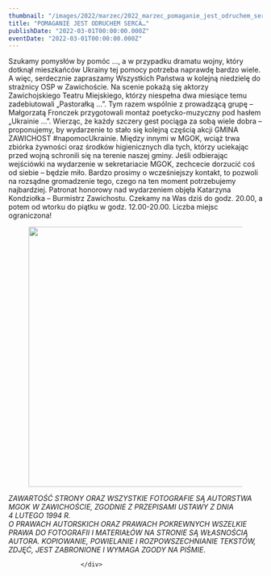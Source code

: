 ```yaml
---
thumbnail: "/images/2022/marzec/2022_marzec_pomaganie_jest_odruchem_serca_2022_03_pomaganie_jest_odruchem_serca_pl1-4.jpg"
title: "POMAGANIE JEST ODRUCHEM SERCA…"
publishDate: "2022-03-01T00:00:00.000Z"
eventDate: "2022-03-01T00:00:00.000Z"
---
```


<div class="entry-content">
							
							
<p>Szukamy pomysłów by pomóc …, a w przypadku dramatu wojny, który dotknął mieszkańców Ukrainy tej pomocy potrzeba naprawdę bardzo wiele. A więc, serdecznie zapraszamy Wszystkich Państwa w kolejną niedzielę do strażnicy OSP w Zawichoście. Na scenie pokażą się aktorzy Zawichojskiego Teatru Miejskiego, którzy niespełna dwa miesiące temu zadebiutowali „Pastorałką …”. Tym razem wspólnie z prowadzącą grupę – Małgorzatą Fronczek przygotowali montaż poetycko-muzyczny pod hasłem „Ukrainie …”. Wierząc, że każdy szczery gest pociąga za sobą wiele dobra – proponujemy, by wydarzenie to stało się kolejną częścią akcji GMINA ZAWICHOST #napomocUkrainie. Między innymi w MGOK, wciąż trwa zbiórka żywności oraz środków higienicznych dla tych, którzy uciekając przed wojną schronili się na terenie naszej gminy. Jeśli odbierając wejściówki na wydarzenie w sekretariacie MGOK, zechcecie dorzucić coś od siebie – będzie miło. Bardzo prosimy o wcześniejszy kontakt, to pozwoli na rozsądne gromadzenie tego, czego na ten moment potrzebujemy najbardziej. Patronat honorowy nad wydarzeniem objęła Katarzyna Kondziołka – Burmistrz Zawichostu. Czekamy na Was dziś do godz. 20.00, a potem od wtorku do piątku w godz. 12.00-20.00. Liczba miejsc ograniczona!</p>



<figure class="wp-block-image size-full"><a href="http://mgok-zawichost.pl/wp-content/uploads/2022/03/pl1-4.jpg"><img fetchpriority="high" decoding="async" width="800" height="516" src="/images/2022/marzec/2022_marzec_pomaganie_jest_odruchem_serca_2022_03_pomaganie_jest_odruchem_serca_pl1-4.jpg" alt="" class="wp-image-8529" srcset="/images/2022/marzec/2022_marzec_pomaganie_jest_odruchem_serca_2022_03_pomaganie_jest_odruchem_serca_pl1-4.jpg 800w, /images/2022/marzec/pl1-4-300x194.jpg 300w, /images/2022/marzec/pl1-4-768x495.jpg 768w" sizes="(max-width: 800px) 100vw, 800px"></a></figure>



<p><em>ZAWARTOŚĆ STRONY ORAZ WSZYSTKIE FOTOGRAFIE SĄ AUTORSTWA MGOK W ZAWICHOŚCIE, ZGODNIE Z PRZEPISAMI USTAWY Z DNIA&nbsp;</em><br><em>4 LUTEGO 1994 R.<br>O PRAWACH AUTORSKICH ORAZ PRAWACH POKREWNYCH WSZELKIE PRAWA DO FOTOGRAFII I MATERIAŁÓW NA STRONIE SĄ WŁASNOŚCIĄ AUTORA. KOPIOWANIE, POWIELANIE I ROZPOWSZECHNIANIE TEKSTÓW, ZDJĘĆ, JEST ZABRONIONE I WYMAGA ZGODY NA PIŚMIE</em>.</p>
						
						</div>
